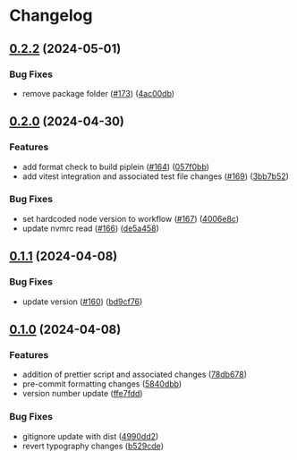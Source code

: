 # Changelog

## [0.2.2](https://github.com/ogcio/ogcio-ds/compare/v0.2.1...v0.2.2) (2024-05-01)


### Bug Fixes

* remove package folder ([#173](https://github.com/ogcio/ogcio-ds/issues/173)) ([4ac00db](https://github.com/ogcio/ogcio-ds/commit/4ac00dbbfb76119d37cc8d28b125847990025079))

## [0.2.0](https://github.com/ogcio/ogcio-ds/compare/v0.1.1...v0.2.0) (2024-04-30)


### Features

* add format check to build piplein ([#164](https://github.com/ogcio/ogcio-ds/issues/164)) ([057f0bb](https://github.com/ogcio/ogcio-ds/commit/057f0bbdb93854003fb23f5cf73b30e94c0371e7))
* add vitest integration and associated test file changes ([#169](https://github.com/ogcio/ogcio-ds/issues/169)) ([3bb7b52](https://github.com/ogcio/ogcio-ds/commit/3bb7b5244c32e6c22c92fc6e1c14e83813cb27f2))


### Bug Fixes

* set hardcoded node version to workflow ([#167](https://github.com/ogcio/ogcio-ds/issues/167)) ([4006e8c](https://github.com/ogcio/ogcio-ds/commit/4006e8ccb89f00831c78bcc3d6a8115b96b7a6f9))
* update nvmrc read ([#166](https://github.com/ogcio/ogcio-ds/issues/166)) ([de5a458](https://github.com/ogcio/ogcio-ds/commit/de5a458a7c8ed5a7202a454864fc609118f2fcf7))

## [0.1.1](https://github.com/ogcio/ogcio-ds/compare/v0.1.0...v0.1.1) (2024-04-08)


### Bug Fixes

* update version ([#160](https://github.com/ogcio/ogcio-ds/issues/160)) ([bd9cf76](https://github.com/ogcio/ogcio-ds/commit/bd9cf766182cbe246d4f33afa21322a4013134ee))

## [0.1.0](https://github.com/ogcio/ogcio-ds/compare/v0.0.25...v0.1.0) (2024-04-08)


### Features

* addition of prettier script and associated changes ([78db678](https://github.com/ogcio/ogcio-ds/commit/78db6783ef60bf13b77ac5c31e31299b9ee44109))
* pre-commit formatting changes ([5840dbb](https://github.com/ogcio/ogcio-ds/commit/5840dbbfbc23c9cd88d9b4f0d756c5808fcddeda))
* version number update ([ffe7fdd](https://github.com/ogcio/ogcio-ds/commit/ffe7fdd3d13c50d93d34b7c17f9ed757483177f7))


### Bug Fixes

* gitignore update with dist ([4990dd2](https://github.com/ogcio/ogcio-ds/commit/4990dd203cb4876cfcbb88fe82eb6860378c3552))
* revert typography changes ([b529cde](https://github.com/ogcio/ogcio-ds/commit/b529cdeb9386a89f9f6ab7bbb8f20a89f1b492f3))
